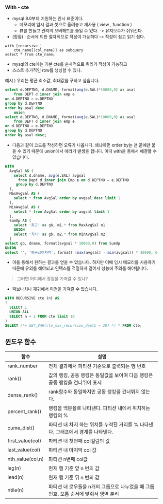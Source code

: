 ### With - cte
- mysql 8.0부터 지원하는 안시 표준이다.
    - 메모리에 임시 결과 셋으로 올려놓고 재사용 ( view , function )
    - 뷰를 만들고 관리의 오버헤드를 줄일 수 있다. -> 유지보수가 쉬워진다.
- (장점) : 순서에 의한 절차적으로 작성이 가능하다 -> 작성이 쉽고 읽기 쉽다.

```
with [recursive ] 
	cte_name[(col_name)] as subquery
select * from cte_name;
```
- mysql의 cte에는 기본 cte를 순차적으로 쿼리가 작성이 가능하고
- 스스로 추가적인 row를 생성할 수 있다.

예시 )
우리는 평균 최소값, 최대값을 구하고 싶습니다.
```sql
select d.DEPTNO, d.DNAME, format(avg(e.SAL)*10000,0) as asal
    from DEPT d inner join emp e
on d.DEPTNO = e.DEPTNO
group by d.DEPTNO
order by asal desc
    union
select d.DEPTNO, d.DNAME, format(avg(e.SAL)*10000,0) as asal
    from DEPT d inner join emp e
on d.DEPTNO = e.DEPTNO
group by d.DEPTNO
order by asal desc;
```
- 다음과 같이 코드를 작성하면 오류가 나옵니다. 왜냐하면 order by는 맨 끝에만 붙을 수 있기 때문에 union에서 에러가 발생을 합니다. 이때 with을 통해서 해결할 수 있습니다.

```sql
WITH
  AvgSal AS (
    select d.dname, avg(e.SAL) avgsal
      from Dept d inner join Emp e on d.DEPTNO = e.DEPTNO
     group by d.DEPTNO
  ),
  MaxAvgSal AS (
    select * from AvgSal order by avgsal desc limit 1
  ),
  MinAvgSal AS (
    select * from AvgSal order by avgsal limit 1
  ),
  SumUp AS (
    select '최고' as gb, m1.* from MaxAvgSal m1
    UNION
    select '최저' as gb, m2.* from MinAvgSal m2
  )
select gb, dname, format(avgsal * 10000,0) from SumUp
UNION
select '', '평균급여차액', format( (max(avgsal) - min(avgsal)) * 10000, 0) from SumUp;
```
- 이를 통해서 원하는 결과를 얻을 수 있습니다. 하지만 이때 임시 메모리를 사용하기 때문에 유의를 해야되고 인덱스를 적절하게 걸어서 성능에 주의를 해야됩니다.


> 그러면 어디에서 장점을 가져갈 수 있나?
- 피보나치나 재귀에서 이점을 가져갈 수 있습니다.

```sql
WITH RECURSIVE cte (n) AS
(
  SELECT 1
  UNION ALL
  SELECT n + 1 FROM cte limit 10
)
SELECT /*+ SET_VAR(cte_max_recursion_depth = 20) */ * FROM cte;

```

## 윈도우 함수


| **함수** | **설명** |
|---|---|
| rank_number | 전체 결과에서 파티션 기준으로 출력되는 행 번호 |
| rank() | 값의 랭킹, 공동 랭킹은 동일값을 보이며 다음 랭킹은 공동 랭킹을 건너뛰어 표시 |
| dense_rank() | rank함수와 동일하지만 공동 랭킹을 건너뛰지 않는다. |
| percent_rank() | 랭킹을 백분율로 나타낸다. 파티션 내에서 위치하는 랭킹의 % |
| cume_dist() | 파티션 내 차지 하는 위치를 누적된 거리를 % 나타낸다. 그래프에서 경계를 나타낸다. |
| first_value(col) | 파티션 내 첫번째 col컬럼의 값 |
| last_value(col) | 파티션 내 마지막 col 값 |
| nth_value(col,n) | 파티션 n번째 col값 |
| lag(n) | 현재 행 기준 앞 n 번의 값 |
| lead(n) | 현재 행 기준 뒤 n 번의 값 |
| ntile(n) | 파티션 내 로우들을 n개의 그룹으로 나누었을 때 그룹번호, 보통 순서에 맞춰서 영역 분리 |
